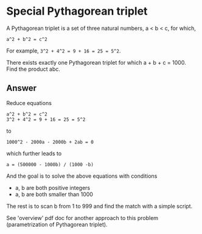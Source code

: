 # Special Pythagorean triplet

A Pythagorean triplet is a set of three natural numbers, a < b < c, for which,

```
a^2 + b^2 = c^2
```

For example, `3^2 + 4^2 = 9 + 16 = 25 = 5^2`.

There exists exactly one Pythagorean triplet for which a + b + c = 1000.
Find the product abc.


## Answer

Reduce equations

```
a^2 + b^2 = c^2
3^2 + 4^2 = 9 + 16 = 25 = 5^2
```

to 

```
1000^2 - 2000a - 2000b + 2ab = 0
```

which further leads to 


```
a = (500000 - 1000b) / (1000 -b)
```

And the goal is to solve the above equations with conditions

* a, b are both positive integers
* a, b are both smaller than 1000

The rest is to scan b from 1 to 999 and find the match with a simple script. 

See 'overview' pdf doc for another approach to this problem (parametrization of Pythagorean triplet). 